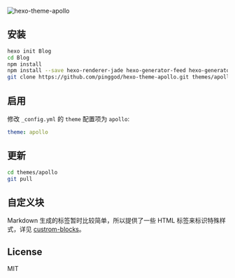 ![hexo-theme-apollo](https://cloud.githubusercontent.com/assets/9530963/11295742/8f3d451a-8fa8-11e5-90d2-397af60a992d.png)

## 安装

``` bash
hexo init Blog 
cd Blog 
npm install
npm install --save hexo-renderer-jade hexo-generator-feed hexo-generator-sitemap hexo-browsersync
git clone https://github.com/pinggod/hexo-theme-apollo.git themes/apollo
```

## 启用

修改 `_config.yml` 的 `theme` 配置项为 `apollo`:

```yaml
theme: apollo
```

## 更新

``` bash
cd themes/apollo 
git pull
```

## 自定义块

Markdown 生成的标签暂时比较简单，所以提供了一些 HTML 标签来标识特殊样式，详见 [custrom-blocks](https://github.com/pinggod/hexo-theme-apollo/blob/master/doc/custom-blocks.md)。

## License

MIT
